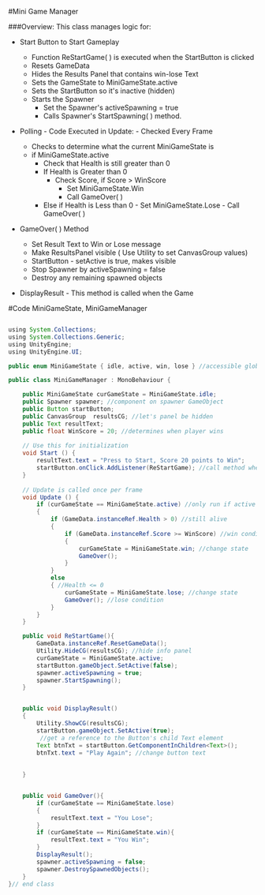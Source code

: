 #Mini Game Manager

###Overview:
This class manages logic for:
- Start Button to Start Gameplay
    - Function ReStartGame( ) is executed when the StartButton is clicked
  - Resets GameData
  - Hides the Results Panel that contains win-lose Text
  - Sets the GameState to MiniGameState.active
  - Sets the StartButton so it's inactive (hidden)
  - Starts the Spawner 
      - Set the Spawner's activeSpawning = true
      - Calls Spawner's StartSpawning( ) method.
      
  
- Polling - Code Executed in Update: - Checked Every Frame
     - Checks to determine what the current MiniGameState is
     - if MiniGameState.active
         - Check that Health is still greater than 0
         - If Health is Greater than 0
             - Check Score, if Score > WinScore
                 - Set MiniGameState.Win
                 - Call GameOver( )
         - Else if Health is Less than 0
                 - Set MiniGameState.Lose
                - Call GameOver( )
             
- GameOver( ) Method  
    - Set Result Text to Win or Lose message
    - Make ResultsPanel visible ( Use Utility to set CanvasGroup values) 
    -  StartButton - setActive is true, makes visible 
    -  Stop Spawner by activeSpawning = false
    -  Destroy any remaining spawned objects
    
    
- DisplayResult - This method is called when the Game



#Code MiniGameState, MiniGameManager

```java

using System.Collections;
using System.Collections.Generic;
using UnityEngine;
using UnityEngine.UI;

public enum MiniGameState { idle, active, win, lose } //accessible globally

public class MiniGameManager : MonoBehaviour {

    public MiniGameState curGameState = MiniGameState.idle;
    public Spawner spawner; //component on spawner GameObject
    public Button startButton;
    public CanvasGroup  resultsCG; //let's panel be hidden
    public Text resultText;
    public float WinScore = 20; //determines when player wins
	
    // Use this for initialization
	void Start () {
        resultText.text = "Press to Start, Score 20 points to Win";
        startButton.onClick.AddListener(ReStartGame); //call method when clicked
	}
	
	// Update is called once per frame
	void Update () {
        if (curGameState == MiniGameState.active) //only run if active game
        {
            if (GameData.instanceRef.Health > 0) //still alive
            {
                if (GameData.instanceRef.Score >= WinScore) //win condition
                {
                    curGameState = MiniGameState.win; //change state
                    GameOver();
                }
            }
            else
            { //Health <= 0
                curGameState = MiniGameState.lose; //change state
                GameOver(); //lose condition
            }
        }
    }

    public void ReStartGame(){
        GameData.instanceRef.ResetGameData();
        Utility.HideCG(resultsCG); //hide info panel
        curGameState = MiniGameState.active;
        startButton.gameObject.SetActive(false);
        spawner.activeSpawning = true;
        spawner.StartSpawning();
    }


    public void DisplayResult()
    {
        Utility.ShowCG(resultsCG);
        startButton.gameObject.SetActive(true);
         //get a reference to the Button's child Text element
        Text btnTxt = startButton.GetComponentInChildren<Text>();
        btnTxt.text = "Play Again"; //change button text
        
        
    }


    public void GameOver(){
        if (curGameState == MiniGameState.lose)
        {
            resultText.text = "You Lose";
        }
        if (curGameState == MiniGameState.win){
            resultText.text = "You Win";
        }
        DisplayResult();
        spawner.activeSpawning = false;
        spawner.DestroySpawnedObjects();
    }
}// end class

```

